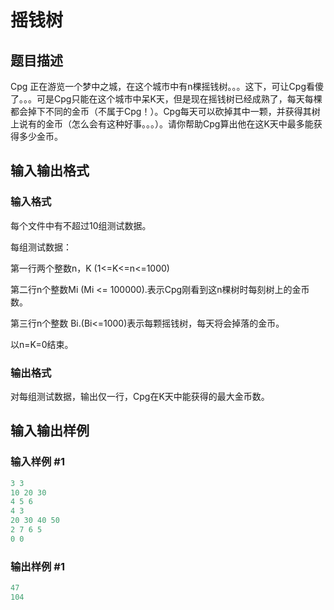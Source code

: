 # 摇钱树

## 题目描述

Cpg 正在游览一个梦中之城，在这个城市中有n棵摇钱树。。。这下，可让Cpg看傻了。。。可是Cpg只能在这个城市中呆K天，但是现在摇钱树已经成熟了，每天每棵都会掉下不同的金币（不属于Cpg！）。Cpg每天可以砍掉其中一颗，并获得其树上说有的金币（怎么会有这种好事。。。）。请你帮助Cpg算出他在这K天中最多能获得多少金币。

## 输入输出格式

### 输入格式

每个文件中有不超过10组测试数据。

每组测试数据：

第一行两个整数n，K (1<=K<=n<=1000)

第二行n个整数Mi (Mi <= 100000).表示Cpg刚看到这n棵树时每刻树上的金币数。

第三行n个整数 Bi.(Bi<=1000)表示每颗摇钱树，每天将会掉落的金币。

以n=K=0结束。

### 输出格式

对每组测试数据，输出仅一行，Cpg在K天中能获得的最大金币数。

## 输入输出样例

### 输入样例 #1

```cpp
3 3
10 20 30
4 5 6
4 3
20 30 40 50
2 7 6 5
0 0

```
### 输出样例 #1

```cpp
47
104

```
